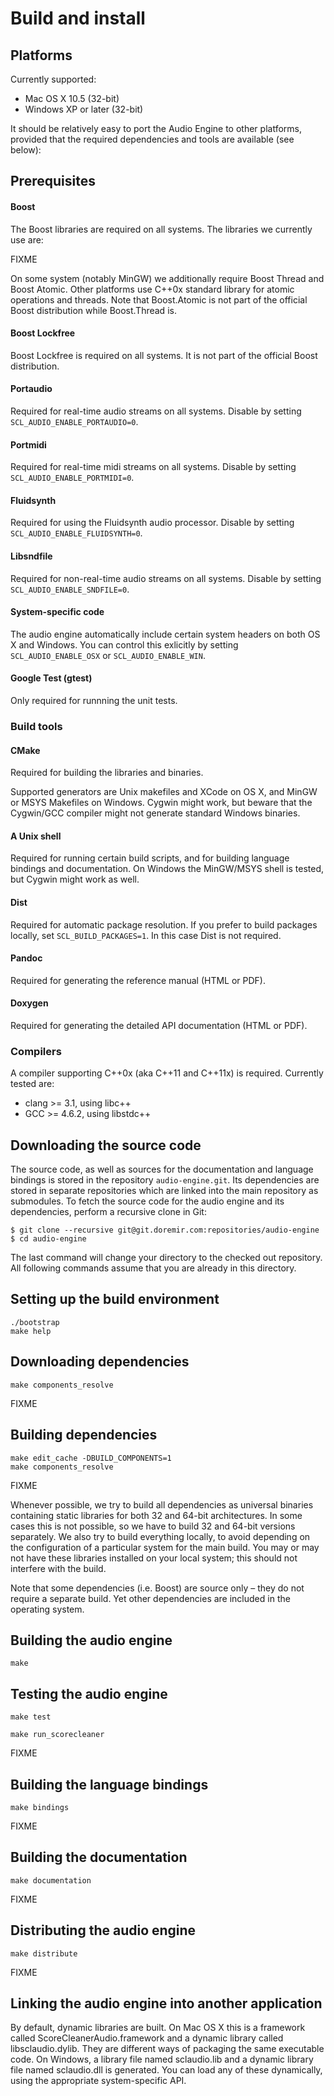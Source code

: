
Build and install
=========================

Platforms
------------

Currently supported:

* Mac OS X 10.5 (32-bit)
* Windows XP or later (32-bit)

It should be relatively easy to port the Audio Engine to other platforms, provided that the required dependencies and
tools are available (see below):

Prerequisites
------------

#### Boost

The Boost libraries are required on all systems. The libraries we currently use are:

FIXME

On some system (notably MinGW) we additionally require Boost Thread and Boost Atomic. Other platforms use C++0x
standard library for atomic operations and threads. Note that Boost.Atomic is not part of the official Boost distribution
while Boost.Thread is.

#### Boost Lockfree

Boost Lockfree is required on all systems. It is not part of the official Boost distribution.

#### Portaudio

Required for real-time audio streams on all systems. Disable by setting `SCL_AUDIO_ENABLE_PORTAUDIO=0`.

#### Portmidi                                       

Required for real-time midi streams on all systems. Disable by setting `SCL_AUDIO_ENABLE_PORTMIDI=0`.

#### Fluidsynth

Required for using the Fluidsynth audio processor. Disable by setting `SCL_AUDIO_ENABLE_FLUIDSYNTH=0`.

#### Libsndfile

Required for non-real-time audio streams on all systems. Disable by setting `SCL_AUDIO_ENABLE_SNDFILE=0`.

#### System-specific code

The audio engine automatically include certain system headers on both OS X and Windows. You can control this exlicitly
by setting `SCL_AUDIO_ENABLE_OSX` or `SCL_AUDIO_ENABLE_WIN`.

#### Google Test (gtest)

Only required for runnning the unit tests.
 


### Build tools

#### CMake

Required for building the libraries and binaries.

Supported generators are Unix makefiles and XCode on OS X, and MinGW or MSYS Makefiles on Windows. Cygwin might work,
but beware that the Cygwin/GCC compiler might not generate standard Windows binaries.

#### A Unix shell

Required for running certain build scripts, and for building language bindings and documentation. On Windows the
MinGW/MSYS shell is tested, but Cygwin might work as well.

#### Dist

Required for automatic package resolution. If you prefer to build packages locally, set `SCL_BUILD_PACKAGES=1`. In this
case Dist is not required.

#### Pandoc

Required for generating the reference manual (HTML or PDF).
  
#### Doxygen

Required for generating the detailed API documentation (HTML or PDF).



### Compilers

A compiler supporting C++0x (aka C++11 and C++11x) is required. Currently tested are:

  * clang >= 3.1, using libc++
  * GCC   >= 4.6.2, using libstdc++



Downloading the source code
----------

The source code, as well as sources for the documentation and language bindings is stored in the repository
`audio-engine.git`. Its dependencies are stored in separate repositories which are linked into the main repository as
submodules. To fetch the source code for the audio engine and its dependencies, perform a recursive clone in Git:

    $ git clone --recursive git@git.doremir.com:repositories/audio-engine
    $ cd audio-engine

The last command will change your directory to the checked out repository. All following commands assume that you are
already in this directory.

Setting up the build environment
----------     

    ./bootstrap
    make help

Downloading dependencies
----------

    make components_resolve

FIXME

Building dependencies
----------

    make edit_cache -DBUILD_COMPONENTS=1
    make components_resolve

FIXME                

Whenever possible, we try to build all dependencies as universal binaries containing static libraries for both 32 and
64-bit architectures. In some cases this is not possible, so we have to build 32 and 64-bit versions separately. We also
try to build everything locally, to avoid depending on the configuration of a particular system for the main build. You
may or may not have these libraries installed on your local system; this should not interfere with the build.

Note that some dependencies (i.e. Boost) are source only – they do not require a separate build. Yet other dependencies
are included in the operating system.

Building the audio engine
----------

    make

Testing the audio engine
----------

    make test

    make run_scorecleaner

FIXME


Building the language bindings
----------

    make bindings

FIXME

Building the documentation
----------

    make documentation

FIXME

Distributing the audio engine
----------

    make distribute

FIXME


Linking the audio engine into another application
----------

By default, dynamic libraries are built. On Mac OS X this is a framework called ScoreCleanerAudio.framework and a dynamic
library called libsclaudio.dylib. They are different ways of packaging the same executable code. On Windows, a library
file named sclaudio.lib and a dynamic library file named sclaudio.dll is generated. You can load any of these
dynamically, using the appropriate system-specific API.

